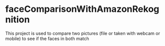 # faceComparisonWithAmazonRekognition
This project is used to compare two pictures (file or taken with webcam or mobile) to see if the faces in both match
